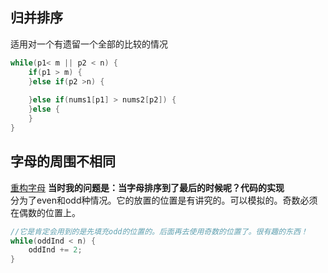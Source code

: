 ## 归并排序
适用对一个有遗留一个全部的比较的情况
~~~ java
while(p1< m || p2 < n) {
	if(p1 > m) {
	}else if(p2 >n) {
	
	}else if(nums1[p1] > nums2[p2]) {
	}else {
	}
}
~~~
## 字母的周围不相同
[重构字母](https://leetcode-cn.com/problems/reorganize-string/)
**当时我的问题是：当字母排序到了最后的时候呢？代码的实现**   
分为了even和odd种情况。它的放置的位置是有讲究的。可以模拟的。奇数必须在偶数的位置上。
~~~ java
//它是肯定会用到的是先填充odd的位置的。后面再去使用奇数的位置了。很有趣的东西！
while(oddInd < n) {
	oddInd += 2;
}
~~~
